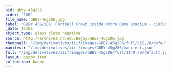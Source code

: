 ```yaml
---
pid: gbby-45g286
order: '286'
file_name: GBBY-45g286.jpg
label: 'GBBY 45G/286: Football Crowd inside Notre Dame Stadium - c1930s'
_date: 1930s
object_type: glass plate negative
source: http://archives.nd.edu/Bagby/GBBY-45g286.jpg
thumbnail: "/img/derivatives/iiif/images/GBBY-45g286/full/250,/0/default.jpg"
manifest: "/img/derivatives/iiif/images/GBBY-45g286/manifest.json"
full: "/img/derivatives/iiif/images/GBBY-45g286/full/1140,/0/default.jpg"
layout: bagby_item
collection: bagby
---
```

